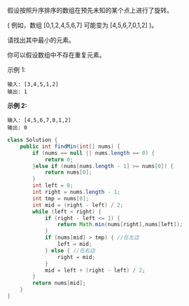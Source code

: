 假设按照升序排序的数组在预先未知的某个点上进行了旋转。

( 例如，数组 [0,1,2,4,5,6,7] 可能变为 [4,5,6,7,0,1,2] )。

请找出其中最小的元素。

你可以假设数组中不存在重复元素。

示例 1:

```
输入: [3,4,5,1,2]
输出: 1
```

**示例 2:**

```
输入: [4,5,6,7,0,1,2]
输出: 0
```



```java
class Solution {
    public int findMin(int[] nums) {
        if (nums == null || nums.length == 0) {
            return 0;
        }else if (nums[nums.length - 1] >= nums[0]) {
            return nums[0];
        }
        int left = 0;
        int right = nums.length - 1;
        int tmp = nums[0];
        int mid = (right - left) / 2;
        while (left < right) {
            if (right - left <= 1) {
                return Math.min(nums[right],nums[left]);
            }
            if (nums[mid] > tmp) { //在左边
                left = mid;
            } else { //在右边
                right = mid;
            }
            mid = left + (right - left) / 2;
        }
        return nums[mid];
    }
}
```

